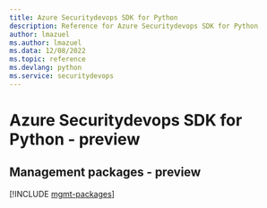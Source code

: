 ```yaml
---
title: Azure Securitydevops SDK for Python
description: Reference for Azure Securitydevops SDK for Python
author: lmazuel
ms.author: lmazuel
ms.data: 12/08/2022
ms.topic: reference
ms.devlang: python
ms.service: securitydevops
---
```

# Azure Securitydevops SDK for Python - preview

## Management packages - preview
[!INCLUDE [mgmt-packages](securitydevops-mgmt-index.md)]